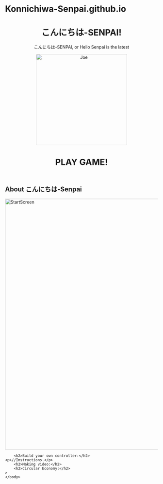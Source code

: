 # Konnichiwa-Senpai.github.io

<!DOCTYPE HTML>
<html lang="en">
<head>
    <meta charset="utf-8">
    <title>こんにちは-SENPAI</title>
    </head>
    
<body>
    <Header>
        <h1>こんにちは-SENPAI!</h1>
        <p>こんにちは-SENPAI, or Hello Senpai is the latest </p>
        <img src="Images/Joe%20normal.jpg" alt="Joe" width="300" height="300" class="flowLeft">
        <h1>PLAY GAME!</h1>
    </Header>
        <h2>About こんにちは-Senpai</h2>
    <img src="Images/Start%20screen%201.png" alt="StartScreen" width="1169" height="826">
    
        <h2>Build your own controller:</h2>
    <p>//Instructions.</p>
        <h2>Making video:</h2>
        <h2>Circular Economy:</h2>
    >
    </body>

</html>
